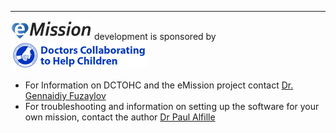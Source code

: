 ___
[![eMission](/images/emission11-web-white.jpg)](https://emissionsystem.org) development is sponsored by
[![Doctors Collaborating to Help Children](/images/DCTOHC11.jpg)](http://dctohc.org)
* For Information on DCTOHC and the eMission project contact [Dr. Gennaidiy Fuzaylov](email:gfuzaylov@mgh.harvard.edu)
* For troubleshooting and information on setting up the software for your own mission, contact the author [Dr Paul Alfille](email:palfille@mgh.harvard.edu) 
